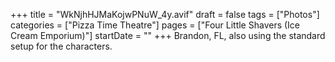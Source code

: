 +++
title = "WkNjhHJMaKojwPNuW_4y.avif"
draft = false
tags = ["Photos"]
categories = ["Pizza Time Theatre"]
pages = ["Four Little Shavers (Ice Cream Emporium)"]
startDate = ""
+++
Brandon, FL, also using the standard setup for the characters.
